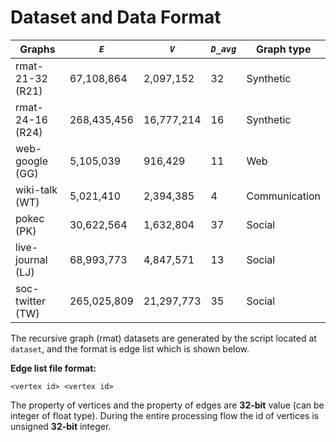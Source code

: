 # Dataset and Data Format


| Graphs  | *```E```* | *```V```*  | *```D_avg```* | Graph type |
|--------|-----------|------------|-------------|------------ |
|rmat-21-32 (R21) | 67,108,864  | 2,097,152  | 32  | Synthetic     |
|rmat-24-16 (R24) | 268,435,456 | 16,777,214 | 16  | Synthetic     |
|web-google (GG)  | 5,105,039   | 916,429    | 11  | Web           |
|wiki-talk (WT)   | 5,021,410   | 2,394,385  | 4   | Communication |
|pokec (PK)       | 30,622,564  | 1,632,804  | 37  | Social        |
|live-journal (LJ)| 68,993,773  | 4,847,571  | 13  | Social        |
|soc-twitter (TW) | 265,025,809 | 21,297,773 | 35  | Social        |



The recursive graph (rmat) datasets are generated by the script located at ```dataset```, and the format is edge list which is shown below.

**Edge list file format:**
```
<vertex id> <vertex id>
```

The property of vertices and the property of edges are __32-bit__ value (can be integer of float type). During the entire processing flow the id of vertices is unsigned __32-bit__ integer.
